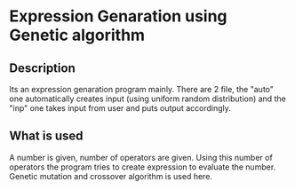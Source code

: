 # Expression Genaration using Genetic algorithm

## Description
Its an expression genaration program mainly. There are 2 file, the "auto" one automatically creates input (using uniform random
distribution) and the "inp" one takes input from user and puts output accordingly.

## What is used
A number is given, number of operators are given. Using this number of operators the program tries to create expression to evaluate
the number. Genetic mutation and crossover algorithm is used here.
